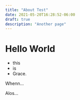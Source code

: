 ```yaml
---
title: "About Test"
date: 2021-05-20T16:28:52-06:00
draft: true
description: "Another page"
---
```


# Hello World

- this
- is 
- Grace.

Whenn...

Alos...



